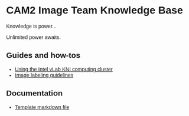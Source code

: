 <link href="https://fonts.googleapis.com/css?family=Ubuntu" rel="stylesheet"> 
<div markdown="1" style="font-family: 'Ubuntu', sans-serif">

# CAM2 Image Team Knowledge Base

Knowledge is power...

Unlimited power awaits.

## Guides and how-tos
* [Using the Intel vLab KNI computing cluster](cluster)
* [Image labeling guidelines](labeling)

## Documentation
* [Template markdown file](doctemplate)

</div>